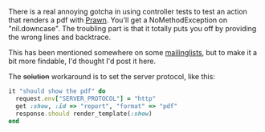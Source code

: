 There is a real annoying gotcha in using controller tests to test an action that renders a pdf with
[Prawn](http://prawn.majesticseacreature.com/). You'll get a NoMethodException on "nil.downcase".
The troubling part is that it totally puts you off by providing the wrong lines and backtrace.

This has been mentioned somewhere on some
[mailinglists](http://groups.google.com/group/prawn-ruby/browse_thread/thread/a44c7647894d165c), but
to make it a bit more findable, I'd thought I'd post it here.

The <del>solution</del> workaround is to set the server protocol, like this:

``` ruby
it "should show the pdf" do
  request.env["SERVER_PROTOCOL"] = "http"
  get :show, :id => "report", "format" => "pdf"
  response.should render_template(:show)
end
```
